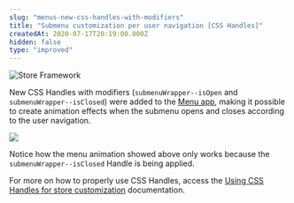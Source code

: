 ```yaml
---
slug: "menus-new-css-handles-with-modifiers"
title: "Submenu customization per user navigation [CSS Handles]"
createdAt: 2020-07-17T20:19:00.000Z
hidden: false
type: "improved"
---
```


![Store Framework](https://cdn.jsdelivr.net/gh/vtexdocs/dev-portal-content@main/images/menus-new-css-handles-with-modifiers-0.png)

New CSS Handles with modifiers (`submenuWrapper--isOpen`  and `submenuWrapper--isClosed`) were added to the [Menu app](https://vtex.io/docs/components/all/vtex.menu/), making it possible to create animation effects when the submenu opens and closes according to the user navigation.

![](https://cdn.jsdelivr.net/gh/vtexdocs/dev-portal-content@main/images/menus-new-css-handles-with-modifiers-1.png)

Notice how the menu animation showed above only works because the `submenuWrapper--isClosed` Handle is being applied.

For more on how to properly use CSS Handles, access the [Using CSS Handles for store customization](https://vtex.io/docs/recipes/style/using-css-handles-for-store-customization) documentation.
